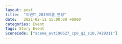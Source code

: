 ```yaml
---
layout: post
title:  "이벤트_2019여름_엔딩"
date:   2021-02-11 15:00:00 +0000
categories: Event
Tags: Story Event
SceneCode: ["scene_evt190627_cp0_q2_s10,7429311"]
---
```

